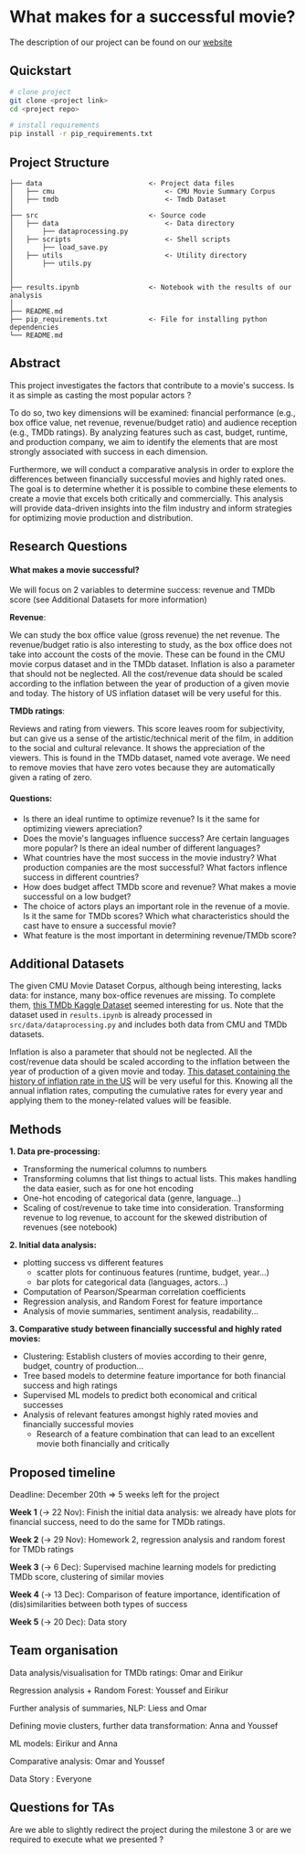 # What makes for a successful movie?

The description of our project can be found on our [website](https://epfl-ada.github.io/conquistada.github.io)

## Quickstart
```bash
# clone project
git clone <project link>
cd <project repo>

# install requirements
pip install -r pip_requirements.txt
```

## Project Structure
```
├── data                          <- Project data files
│   ├── cmu                           <- CMU Movie Summary Corpus
│   ├── tmdb                          <- Tmdb Dataset
│
├── src                           <- Source code
│   ├── data                          <- Data directory
│       ├── dataprocessing.py
│   ├── scripts                       <- Shell scripts
│       ├── load_save.py                 
│   ├── utils                         <- Utility directory
│       ├── utils.py
│                      
│
├── results.ipynb                 <- Notebook with the results of our analysis
│
├── README.md                 
├── pip_requirements.txt          <- File for installing python dependencies
└── README.md
```

## Abstract
This project investigates the factors that contribute to a movie's success. Is it as simple as casting the most popular actors ?

To do so, two key dimensions will be examined: financial performance (e.g., box office value, net revenue, revenue/budget ratio) and audience reception (e.g., TMDb ratings). By analyzing features such as cast, budget, runtime, and production company, we aim to identify the elements that are most strongly associated with success in each dimension.

Furthermore, we will conduct a comparative analysis in order to explore the differences between financially successful movies and highly rated ones. The goal is to determine whether it is possible to combine these elements to create a movie that excels both critically and commercially. This analysis will provide data-driven insights into the film industry and inform strategies for optimizing movie production and distribution.


## Research Questions

#### What makes a movie successful?

We will focus on 2 variables to determine success: revenue and TMDb score (see Additional Datasets for more information)

__Revenue__: 

We can study the box office value (gross revenue) the net revenue. 
The revenue/budget ratio is also interesting to study, as the box office does not take into account the costs of the movie.
These can be found in the CMU movie corpus dataset and in the TMDb dataset.
Inflation is also a parameter that should not be neglected. All the cost/revenue data should be scaled according to the inflation between the year of production of a given movie and today. The history of US inflation dataset will be very useful for this.

__TMDb ratings__:

Reviews and rating from viewers.
This score leaves room for subjectivity, but can give us a sense of the artistic/technical merit of the film, in addition to the social and cultural relevance. 
It shows the appreciation of the viewers.
This is found in the TMDb dataset, named vote average. We need to remove movies that have zero votes because they are automatically given a rating of zero.

#### Questions:

+ Is there an ideal runtime to optimize revenue? Is it the same for optimizing viewers apreciation?
+ Does the movie's languages influence success? Are certain languages more popular? Is there an ideal number of different languages?
+ What countries have the most success in the movie industry? What production companies are the most successful? What factors inflence success in different countries?
+ How does budget affect TMDb score and revenue? What makes a movie successful on a low budget?
+ The choice of actors plays an important role in the revenue of a movie. Is it the same for TMDb scores? Which what characteristics should the cast have to ensure a successful movie?
+ What feature is the most important in determining revenue/TMDb score?

## Additional Datasets

The given CMU Movie Dataset Corpus, although being interesting, lacks data: for instance, many box-office revenues are missing. To complete them, [this TMDb Kaggle Dataset](https://www.kaggle.com/datasets/asaniczka/tmdb-movies-dataset-2023-930k-movies/data) seemed interesting for us. Note that the dataset used in `results.ipynb` is already processed in `src/data/dataprocessing.py` and includes both data from CMU and TMDb datasets.

Inflation is also a parameter that should not be neglected. All the cost/revenue data should be scaled according to the inflation between the year of production of a given movie and today. [This dataset containing the history of inflation rate in the US](https://www.macrotrends.net/global-metrics/countries/USA/united-states/inflation-rate-cpi) will be very useful for this. Knowing all the annual inflation rates, computing the cumulative rates for every year and applying them to the money-related values will be feasible.


## Methods

**1. Data pre-processing:**
  + Transforming the numerical columns to numbers
  + Transforming columns that list things to actual lists. This makes handling the data easier, such as for one hot encoding
  + One-hot encoding of categorical data (genre, language…)
  + Scaling of cost/revenue to take time into consideration. Transforming revenue to log revenue, to account for the skewed distribution of revenues (see notebook)
    
**2. Initial data analysis:**
  + plotting success vs different features
    + scatter plots for continuous features (runtime, budget, year…)
    + bar plots for categorical data (languages, actors…)
  + Computation of Pearson/Spearman correlation coefficients
  + Regression analysis, and Random Forest for feature importance
  + Analysis of movie summaries, sentiment analysis, readability...
    
**3. Comparative study between financially successful and highly rated movies:**
  + Clustering: Establish clusters of movies according to their genre, budget, country of production...
  + Tree based models to determine feature importance for both financial success and high ratings
  + Supervised ML models to predict both economical and critical successes
  + Analysis of relevant features amongst highly rated movies and financially successful movies
    + Research of a feature combination that can lead to an excellent movie both financially and critically



## Proposed timeline

Deadline: December 20th => 5 weeks left for the project

**Week 1** (-> 22 Nov): Finish the initial data analysis: we already have plots for financial success, need to do the same for TMDb ratings.

**Week 2** (-> 29 Nov): Homework 2, regression analysis and random forest for TMDb ratings

**Week 3** (-> 6 Dec): Supervised machine learning models for predicting TMDb score, clustering of similar movies

**Week 4** (-> 13 Dec): Comparison of feature importance, identification of (dis)similarities between both types of success

**Week 5** (-> 20 Dec): Data story

## Team organisation

Data analysis/visualisation for TMDb ratings: Omar and Eirikur

Regression analysis + Random Forest: Youssef and Eirikur

Further analysis of summaries, NLP: Liess and Omar

Defining movie clusters, further data transformation: Anna and Youssef

ML models: Eirikur and Anna

Comparative analysis: Omar and Youssef

Data Story : Everyone

## Questions for TAs 

Are we able to slightly redirect the project during the milestone 3 or are we required to execute what we presented ?
